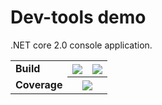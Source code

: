 # Dev-tools demo

.NET core 2.0 console application.

<table>
    <tr>
        <td><strong>Build</strong></td>
        <th>
          <a href="https://travis-ci.org/Rendojack/CI-demo">
            <img src="https://travis-ci.org/Rendojack/CI-demo.svg?branch=master">
          </a>
        </th>
        <th>
          <a href="https://ci.appveyor.com/project/Rendojack/ci-demo/branch/master">
            <img src="https://ci.appveyor.com/api/projects/status/h262i196x0hs8h5a/branch/master?svg=true">
          </a>
        </th>
    </tr>
    <tr>
        <td><strong>Coverage</strong></td>
        <th colspan=2>
          <a href="https://coveralls.io/github/Rendojack/CI-demo?branch=master">
            <img src="https://coveralls.io/repos/github/Rendojack/CI-demo/badge.svg?branch=master">
          </a>
        </th>
    </tr>
</table>          
